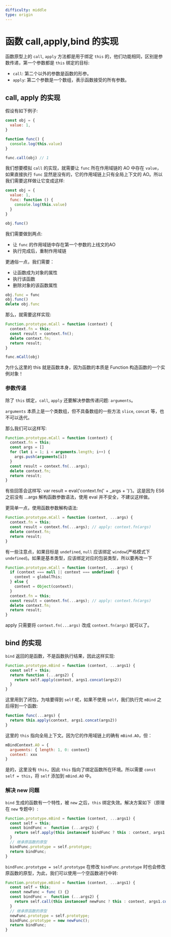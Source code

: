 ```yaml
---
difficulty: middle
type: origin
---
```


# 函数 call,apply,bind 的实现

函数原型上的 `call`, `apply` 方法都是用于绑定 `this` 的，他们功能相同，区别是参数传递，第一个参数都是 `this` 绑定的目标:
- `call`: 第二个以外的参数是函数的形参。
- `apply`: 第二个参数是一个数组，表示函数接受的所有参数。

## call, apply 的实现

假设有如下例子:

```js
const obj = {
  value: 1,
}

function func() {
  console.log(this.value)
}

func.call(obj) // 1
```

我们想要模拟 `call` 的实现，就需要让 `func` 所在作用域链的 AO 中存在 `value`，如果直接执行 `func` 显然是没有的，它的作用域链上只有全局上下文的 AO。所以我们需要这样做让它变成这样:

```js
const obj = {
  value: 1,
  func: function () {
    console.log(this.value)
  }
}

obj.func()
```

我们需要做到两点:
- 让 `func` 的作用域链中存在第一个参数的上线文的AO
- 执行完成后，重制作用域链

更通俗一点，我们需要：
- 让函数成为对象的属性
- 执行该函数
- 删除对象的该函数属性

```js
obj.func = func
obj.func()
delete obj.func
```

那么，就需要这样实现:

```js
Function.prototype.mCall = function (context) {
  context.fn = this;
  const result = context.fn();
  delete context.fn;
  return result;
}

func.mCall(obj)
```

<p class="tip">为什么这里的 this 就是函数本身，因为函数的本质是 Function 构造函数的一个实例对象！</p>

### 参数传递

除了 `this` 绑定，`call`, `apply` 还要解决参数传递问题: `arguments`。

`arguments` 本质上是一个类数组，但不具备数组的一些方法 `slice`, `concat` 等，也不可以迭代。

那么我们可以这样写:

```js
Function.prototype.mCall = function (context) {
  context.fn = this;
  const args = []
  for (let i = 1; i < arguments.length; i++) {
    args.push(arguments[i])
  }
  const result = context.fn(...args);
  delete context.fn;
  return result;
}
```
<p class="tip">有些回答会这样写: var result = eval('context.fn(' + _args + ')')。这是因为 ES6 之前没有 ...args 解构函数参数语法，使用 eval 并不安全，不建议这样做。</p>

更简单一点，使用函数参数解构语法:

```js
Function.prototype.mCall = function (context, ...args) {
  context.fn = this;
  const result = context.fn(...args); // apply: context.fn(args)
  delete context.fn;
  return result;
}
```

有一些注意点，如果目标是 `undefined`, `null` 应该绑定 `window`(严格模式下 `undefined`)。如果是基本类型，应该绑定对应的包装类型，所以要再改一下

```js
Function.prototype.mCall = function (context, ...args) {
  if (context === null || context === undefined) {
    context = globalThis;
  } else {
    context = Object(context);
  }
  context.fn = this;
  const result = context.fn(...args); // apply: context.fn(args)
  delete context.fn;
  return result;
}
```

apply 只需要将 `context.fn(...args)` 改成 `context.fn(args)` 就可以了。

## bind 的实现

`bind` 返回的是函数，不是函数执行结果，因此这样实现:

```js
Function.prototype.mBind = function (context, ...args1) {
  const self = this;
  return function (...args2) {
    return self.apply(context, args1.concat(args2))
  }
}
```

这里用到了闭包，为啥要得到 `self` 呢，如果不使用 `self`，我们执行完 `mBind` 之后得到一个函数:

```js
function func(...args) {
  return this.apply(context, args1.concat(args2))
}
```

这里的 `this` 指向全局上下文。因为它的作用域链上的确有 `mBind.AO`，但：

```js
mBindContext.AO = {
  arguemnts: { length: 1, 0: context}
  context: xxx
}
```

是的，这里没有 `this`，因此 `this` 指向了绑定函数所在环境。所以需要 `const self = this`，将 `self` 添加到 `mBind.AO` 中。

### 解决 new 问题

`bind` 生成的函数有一个特性，被 `new` 之后，`this` 绑定失效。解决方案如下（原理在 `new` 专题中）:

```js
Function.prototype.mBind = function (context, ...args1) {
  const self = this;
  const bindFunc =  function (...args2) {
    return self.apply(this instanceof bindFunc ? this : context, args1.concat(args2))
  }
  // 继承原函数的原型
  bindFunc.prototype = self.prototype;
  return bindFunc;
}
```

`bindFunc.prototype = self.prototype` 在修改 `bindFunc.prototype` 时也会修改原函数的原型，为此，我们可以使用一个空函数进行中转:

```js
Function.prototype.mBind = function (context, ...args1) {
  const self = this;
  const newFunc = func () {}
  const bindFunc =  function (...args2) {
    return self.call(this instanceof newFunc ? this : context, args1.concat(args2))
  }
  // 继承原函数的原型
  newFunc.prototype = self.prototype;
  bindFunc.prototype = new newFunc();
  return bindFunc;
}
```